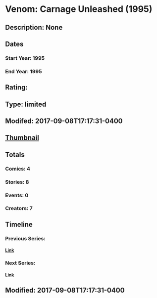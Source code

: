 # Venom: Carnage Unleashed (1995)
## Description: None
## Dates
### Start Year: 1995
### End Year: 1995
## Rating: 
## Type: limited
## Modifed: 2017-09-08T17:17:31-0400
## [Thumbnail](http://i.annihil.us/u/prod/marvel/i/mg/7/10/59b308d28fe75.jpg)
## Totals
### Comics: 4
### Stories: 8
### Events: 0
### Creators: 7
## Timeline
### Previous Series: 
#### [Link]()
### Next Series: 
#### [Link]()
## Modified: 2017-09-08T17:17:31-0400